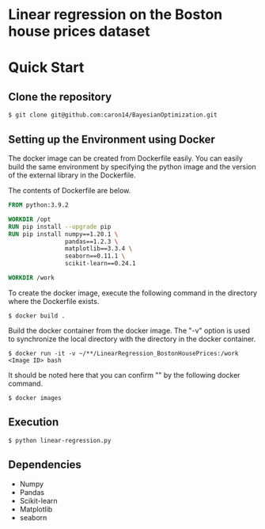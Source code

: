 # Linear regression on the Boston house prices dataset


# Quick Start

## Clone the repository

```console
$ git clone git@github.com:caron14/BayesianOptimization.git 
```

## Setting up the Environment using Docker

The docker image can be created from Dockerfile easily.
You can easily build the same environment by specifying the python image and the version of the external library in the Dockerfile.

The contents of Dockerfile are below.
```Dockerfile
FROM python:3.9.2

WORKDIR /opt
RUN pip install --upgrade pip
RUN pip install numpy==1.20.1 \
				pandas==1.2.3 \
				matplotlib==3.3.4 \
				seaborn==0.11.1 \
				scikit-learn==0.24.1 

WORKDIR /work
```

To create the docker image, execute the following command in the directory where the Dockerfile exists.

```console
$ docker build .
```

Build the docker container from the docker image. The "-v" option is used to synchronize the local directory with the directory in the docker container.

```console
$ docker run -it -v ~/**/LinearRegression_BostonHousePrices:/work <Image ID> bash
```

It should be noted here that you can confirm "<Image ID>" by the following docker command.

```console
$ docker images
```

## Execution

```console
$ python linear-regression.py
```

## Dependencies
* Numpy
* Pandas
* Scikit-learn
* Matplotlib
* seaborn